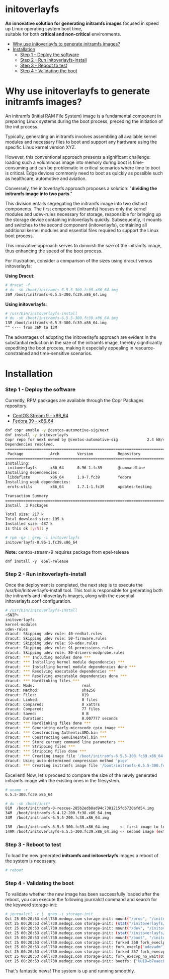 # initoverlayfs

**An innovative solution for generating initramfs images** focused in speed up Linux operating system boot time,  
suitable for both **critical and non-critical** environments.

- [Why use initoverlayfs to generate initramfs images?](#why-use-initoverlayfs-to-generate-initramfs-images-)
- [Installation](#installation)
    * [Step 1 - Deploy the software](#step-1---deploy-the-software)
    * [Step 2 - Run initoverlayfs-install](#step-2---run-initoverlayfs-install)
    * [Step 3 - Reboot to test](#step-3---reboot-to-test)
    * [Step 4 - Validating the boot](#step-4---validating-the-boot)

# Why use initoverlayfs to generate initramfs images?

An initramfs (Initial RAM File System) image is a fundamental component in preparing Linux systems during the boot process, preceding the initiation of the init process. 

Typically, generating an initramfs involves assembling all available kernel modules and necessary files to boot and support any hardware using the specific Linux kernel version XYZ.  

However, this conventional approach presents a significant challenge: loading such a voluminous image into memory during boot is time-consuming and can be problematic in critical scenarios where time to boot is critical. Edge devices commonly need to boot as quickly as possible such as healthcare, automotive and aviation.

Conversely, the initoverlayfs approach proposes a solution: "**dividing the initramfs image into two parts**." 

This division entails segregating the initramfs image into two distinct components.
The first component (initramfs) houses only the kernel modules and udev-rules necessary for storage, responsible for bringing up the storage device containing initoverlayfs quickly. Subsequently, it mounts and switches to the second component (initoverlayfs), containing all additional kernel modules and essential files required to support the Linux boot process.

This innovative approach serves to diminish the size of the initramfs image, thus enhancing the speed of the boot process.

For illustration, consider a comparison of the sizes using dracut versus initoverlayfs:

**Using Dracut**:
``` bash
# dracut -f
# du -sh /boot/initramfs-6.5.5-300.fc39.x86_64.img
36M	/boot/initramfs-6.5.5-300.fc39.x86_64.img
```

**Using initoverlayfs**:
``` bash
# /usr/bin/initoverlayfs-install
# du -sh /boot/initramfs-6.5.5-300.fc39.x86_64.img
13M	/boot/initramfs-6.5.5-300.fc39.x86_64.img 
^^ <--- from 36M to 13M
```

The advantages of adopting the initoverlayfs approach are evident in the substantial reduction in the size of the initramfs image, thereby significantly expediting the boot process, making it especially appealing in resource-constrained and time-sensitive scenarios.

# Installation

### Step 1 - Deploy the software

Currently, RPM packages are available through the Copr Packages repository.

- [CentOS Stream 9 - x86_64](https://download.copr.fedorainfracloud.org/results/%40centos-automotive-sig/next/centos-stream-9-x86_64/)
- [Fedora 39 - x86_64](https://download.copr.fedorainfracloud.org/results/%40centos-automotive-sig/next/fedora-39-x86_64/)

``` bash
dnf copr enable -y @centos-automotive-sig/next
dnf install -y initoverlayfs
Copr repo for next owned by @centos-automotive-sig             2.4 kB/s | 3.3 kB     00:01
Dependencies resolved.
=============================================================================
 Package            Arch        Version           Repository            Size
=============================================================================
Installing:
 initoverlayfs      x86_64      0.96-1.fc39       @commandline          22 k
Installing dependencies:
 libdeflate         x86_64      1.9-7.fc39        fedora                55 k
Installing weak dependencies:
 erofs-utils        x86_64      1.7.1-1.fc39      updates-testing      140 k

Transaction Summary
=============================================================================
Install  3 Packages

Total size: 217 k
Total download size: 195 k
Installed size: 487 k
Is this ok [y/N]: y

# rpm -qa | grep -i initoverlayfs
initoverlayfs-0.96-1.fc39.x86_64
```

**Note:**
centos-stream-9 requires package from epel-release

```
dnf install -y  epel-release
```

### Step 2 - Run initoverlayfs-install
Once the deployment is completed, the next step is to execute the /usr/bin/initoverlayfs-install tool. This tool is responsible for generating both the initramfs and initoverlayfs images, along with the essential initoverlayfs.conf configuration.

``` bash
# /usr/bin/initoverlayfs-install
<SNIP>
initoverlayfs
kernel-modules
udev-rules
dracut: Skipping udev rule: 40-redhat.rules
dracut: Skipping udev rule: 50-firmware.rules
dracut: Skipping udev rule: 50-udev.rules
dracut: Skipping udev rule: 91-permissions.rules
dracut: Skipping udev rule: 80-drivers-modprobe.rules
dracut: *** Including modules done ***
dracut: *** Installing kernel module dependencies ***
dracut: *** Installing kernel module dependencies done ***
dracut: *** Resolving executable dependencies ***
dracut: *** Resolving executable dependencies done ***
dracut: *** Hardlinking files ***
dracut: Mode:                     real
dracut: Method:                   sha256
dracut: Files:                    819
dracut: Linked:                   0 files
dracut: Compared:                 0 xattrs
dracut: Compared:                 77 files
dracut: Saved:                    0 B
dracut: Duration:                 0.007777 seconds
dracut: *** Hardlinking files done ***
dracut: *** Generating early-microcode cpio image ***
dracut: *** Constructing AuthenticAMD.bin ***
dracut: *** Constructing GenuineIntel.bin ***
dracut: *** Store current command line parameters ***
dracut: *** Stripping files ***
dracut: *** Stripping files done ***
dracut: *** Creating image file '/boot/initramfs-6.5.5-300.fc39.x86_64.img' ***
dracut: Using auto-determined compression method 'pigz'
dracut: *** Creating initramfs image file '/boot/initramfs-6.5.5-300.fc39.x86_64.img' done ***
```

Excellent! Now, let's proceed to compare the size of the newly generated initramfs image
with the existing ones in the filesystem.

``` bash
# uname -r
6.5.5-300.fc39.x86_64

# du -sh /boot/init*
81M	 /boot/initramfs-0-rescue-285b2edb8ad94c7381215fd5720afd54.img
34M	 /boot/initramfs-6.4.12-200.fc38.x86_64.img
34M	 /boot/initramfs-6.5.5-200.fc38.x86_64.img

13M  /boot/initramfs-6.5.5-300.fc39.x86_64.img     <- first image to load (storage drivers only)
149M /boot/initoverlayfs-6.5.5-300.fc39.x86_64.img <- second image (extra kernel mods and files)
```

### Step 3 - Reboot to test

To load the new generated **initramfs and initoverlayfs** images a reboot of the system is necessary.
``` bash
# reboot
```

### Step 4 - Validating the boot

To validate whether the new image has been successfully loaded after the reboot, you can execute the following journalctl command and search for the keyword storage-init:

``` bash
# journalctl -r |  grep -i storage-init
Oct 25 00:20:53 dell730.medogz.com storage-init: mount("/proc", "/initoverlayfs/proc", NULL, MS_MOVE, NULL)
Oct 25 00:20:53 dell730.medogz.com storage-init: (stat("/initoverlayfs/proc", 0x7ffe85ccaa10) == 0) && 16 != 18)
Oct 25 00:20:53 dell730.medogz.com storage-init: mount("/dev", "/initoverlayfs/dev", NULL, MS_MOVE, NULL)
Oct 25 00:20:53 dell730.medogz.com storage-init: (stat("/initoverlayfs/dev", 0x7ffe85ccaa10) == 0) && 5 != 18)
Oct 25 00:20:53 dell730.medogz.com storage-init: mount("/boot", "/initoverlayfs/boot", "ext4", MS_MOVE, NULL) 2 (No such file or directory)
Oct 25 00:20:53 dell730.medogz.com storage-init: forked 368 fork_execlp
Oct 25 00:20:53 dell730.medogz.com storage-init: fork_execlp("udevadm")
Oct 25 00:20:53 dell730.medogz.com storage-init: forked 357 fork_execvp_no_wait
Oct 25 00:20:53 dell730.medogz.com storage-init: fork_execvp_no_wait(0x16c4840)
Oct 25 00:20:53 dell730.medogz.com storage-init: bootfs: {"UUID=b7eaec82-7c35-4887-becf-60ee7889624f", "bootfs UUID=b7eaec82-7c35-4887-becf-60ee7889624f"}, bootfstype: {"ext4", "bootfstype ext4"}, fs: {"(null)", "(null)"}, fstype: {"(null)", "(null)"}, udev_trigger: {"udevadm trigger --type=devices --action=add --subsystem-match=module --subsystem-match=block --subsystem-match=virtio --subsystem-match=pci --subsystem-match=nvme", "udev_trigger udevadm trigger --type=devices --action=add --subsystem-match=module --subsystem-match=block --subsystem-match=virtio --subsystem-match=pci --subsystem-match=nvme"}
```

That's fantastic news! The system is up and running smoothly.
